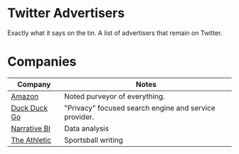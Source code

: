 # Twitter Advertisers
Exactly what it says on the tin. A list of advertisers that remain on Twitter. 

# Companies
Company | Notes
--- | ---
[Amazon](https://amazon.com) | Noted purveyor of everything.
[Duck Duck Go](https://duckduckgo.com) | "Privacy" focused search engine and service provider. 
[Narrative BI](https://narrative.bi) | Data analysis
[The Athletic](https://theathletic.com) | Sportsball writing 
